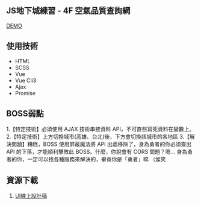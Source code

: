 ## JS地下城練習 - 4F 空氣品質查詢網

[DEMO](https://dylan237.github.io/JS_5F_AQI/)  

## 使用技術
- HTML
- SCSS
- Vue
- Vue Cli3
- Ajax
- Promise

## BOSS弱點

1.【特定技術】必須使用 AJAX 技術串接資料 API，不可直些寫死資料在變數上。  
2.【特定技術】上方切換城市(高雄、台北)後，下方會切換該城市的各地區 
3.【解決問題】糟糕，BOSS 使用屏蔽魔法將 API 出處移除了，身為勇者的你必須查出 API 的下落，才能順利擊敗此 BOSS。什麼，你說會有 CORS 問題？嗯... 身為勇者的你，一定可以找各種服務來解決的，畢竟你是「勇者」嘛 （燦笑

## 資源下載
1. [UI線上設計稿](https://xd.adobe.com/spec/1e214feb-9f65-4c79-5adb-6919c1c7b8d7-6810/screen/dfcfc300-ec0f-4b70-bb23-7fc6be052a88/013-AQI/)
